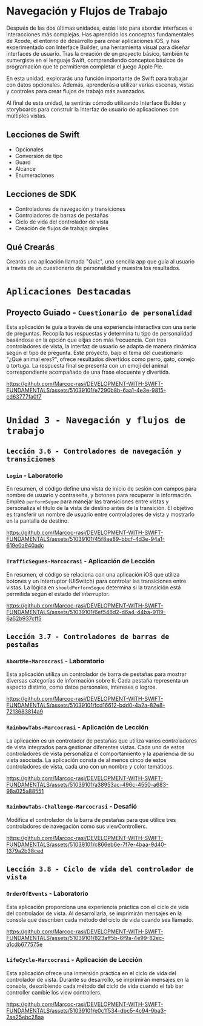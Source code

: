 # Navegación y Flujos de Trabajo

Después de las dos últimas unidades, estás listo para abordar interfaces e interacciones más complejas. Has aprendido los conceptos fundamentales de Xcode, el entorno de desarrollo para crear aplicaciones iOS, y has experimentado con Interface Builder, una herramienta visual para diseñar interfaces de usuario. Tras la creación de un proyecto básico, también te sumergiste en el lenguaje Swift, comprendiendo conceptos básicos de programación que te permitieron completar el juego Apple Pie.

En esta unidad, explorarás una función importante de Swift para trabajar con datos opcionales. Además, aprenderás a utilizar varias escenas, vistas y controles para crear flujos de trabajo más avanzados.

Al final de esta unidad, te sentirás cómodo utilizando Interface Builder y storyboards para construir la interfaz de usuario de aplicaciones con múltiples vistas.

## Lecciones de Swift

- Opcionales
- Conversión de tipo
- Guard
- Alcance
- Enumeraciones

## Lecciones de SDK

- Controladores de navegación y transiciones
- Controladores de barras de pestañas
- Ciclo de vida del controlador de vista
- Creación de flujos de trabajo simples

## Qué Crearás

Crearás una aplicación llamada "Quiz", una sencilla app que guía al usuario a través de un cuestionario de personalidad y muestra los resultados.

# `Aplicaciones Destacadas`

## Proyecto Guiado - `Cuestionario de personalidad`

Esta aplicación te guía a través de una experiencia interactiva con una serie de preguntas. Recopila tus respuestas y determina tu tipo de personalidad basándose en la opción que elijas con más frecuencia. Con tres controladores de vista, la interfaz de usuario se adapta de manera dinámica según el tipo de pregunta. Este proyecto, bajo el tema del cuestionario "¿Qué animal eres?", ofrece resultados divertidos como perro, gato, conejo o tortuga. La respuesta final se presenta con un emoji del animal correspondiente acompañado de una frase elocuente y divertida.

https://github.com/Marcoc-rasi/DEVELOPMENT-WITH-SWIFT-FUNDAMENTALS/assets/51039101/e7290b8b-6aa1-4e3e-9815-cd63777fa0f7

# `Unidad 3 - Navegación y flujos de trabajo`

## `Lección 3.6 - Controladores de navegación y transiciones`

### `Login` - Laboratorio

En resumen, el código define una vista de inicio de sesión con campos para nombre de usuario y contraseña, y botones para recuperar la información. Emplea `performSegue` para manejar las transiciones entre vistas y personaliza el título de la vista de destino antes de la transición. El objetivo es transferir un nombre de usuario entre controladores de vista y mostrarlo en la pantalla de destino.

https://github.com/Marcoc-rasi/DEVELOPMENT-WITH-SWIFT-FUNDAMENTALS/assets/51039101/45f8ae89-bbcf-4d3e-94a1-619e0a940adc

### `TrafficSegues-Marcocrasi` - Aplicación de Lección

En resumen, el código se relaciona con una aplicación iOS que utiliza botones y un interruptor (UISwitch) para controlar las transiciones entre vistas. La lógica en `shouldPerformSegue` determina si la transición está permitida según el estado del interruptor.

https://github.com/Marcoc-rasi/DEVELOPMENT-WITH-SWIFT-FUNDAMENTALS/assets/51039101/6ef546d2-d6a4-44ba-9119-6a52b937cff5

## `Lección 3.7 - Controladores de barras de pestañas`

### `AboutMe-Marcocrasi` - Laboratorio

Esta aplicación utiliza un controlador de barra de pestañas para mostrar diversas categorías de información sobre ti. Cada pestaña representa un aspecto distinto, como datos personales, intereses o logros.

https://github.com/Marcoc-rasi/DEVELOPMENT-WITH-SWIFT-FUNDAMENTALS/assets/51039101/fcd16612-bdd0-4a2a-82e8-7213683814a9

### `RainbowTabs-Marcocrasi` - Aplicación de Lección

La aplicación es un controlador de pestañas que utiliza varios controladores de vista integrados para gestionar diferentes vistas. Cada uno de estos controladores de vista personaliza el comportamiento y la apariencia de su vista asociada. La aplicación consta de al menos cinco de estos controladores de vista, cada uno con un nombre y color temáticos.

https://github.com/Marcoc-rasi/DEVELOPMENT-WITH-SWIFT-FUNDAMENTALS/assets/51039101/a38953ac-496c-4550-a683-98a025a88551

### `RainbowTabs-Challenge-Marcocrasi` - Desafió

Modifica el controlador de la barra de pestañas para que utilice tres controladores de navegación como sus viewControllers.

https://github.com/Marcoc-rasi/DEVELOPMENT-WITH-SWIFT-FUNDAMENTALS/assets/51039101/c866eb6e-7f7e-4baa-9d40-1379a2b38ced

## `Lección 3.8 - Ciclo de vida del controlador de vista`

### `OrderOfEvents` - Laboratorio

Esta aplicación proporciona una experiencia práctica con el ciclo de vida del controlador de vista. Al desarrollarla, se imprimirán mensajes en la consola que describen cada método del ciclo de vida cuando sea llamado.

https://github.com/Marcoc-rasi/DEVELOPMENT-WITH-SWIFT-FUNDAMENTALS/assets/51039101/823aff5b-6f9a-4e99-82ec-a1cdb677575e

### `LifeCycle-Marcocrasi` - Aplicación de Lección

Esta aplicación ofrece una inmersión práctica en el ciclo de vida del controlador de vista. Durante su desarrollo, se imprimirán mensajes en la consola, describiendo cada método del ciclo de vida cuando el tab bar controller cambie los view controllers.

https://github.com/Marcoc-rasi/DEVELOPMENT-WITH-SWIFT-FUNDAMENTALS/assets/51039101/e0c1f534-dbc5-4c94-9ba3-2aa25ebc28aa





